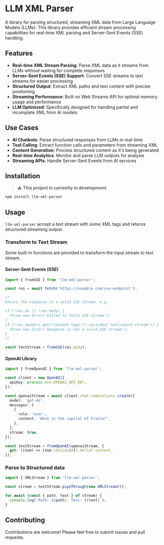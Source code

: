 # LLM XML Parser

A library for parsing structured, streaming XML data from Large Language Models (LLMs). This library provides efficient stream processing capabilities for real-time XML parsing and Server-Sent Events (SSE) handling.

## Features

- **Real-time XML Stream Parsing**: Parse XML data as it streams from LLMs without waiting for complete responses
- **Server-Sent Events (SSE) Support**: Convert SSE streams to text streams for easier processing
- **Structured Output**: Extract XML paths and text content with precise positioning
- **Streaming Performance**: Built on Web Streams API for optimal memory usage and performance
- **LLM Optimized**: Specifically designed for handling partial and incomplete XML from AI models

## Use Cases

- **AI Chatbots**: Parse structured responses from LLMs in real-time
- **Tool Calling**: Extract function calls and parameters from streaming XML
- **Content Generation**: Process structured content as it's being generated
- **Real-time Analytics**: Monitor and parse LLM outputs for analysis
- **Streaming APIs**: Handle Server-Sent Events from AI services

## Installation

> ⚠️ **This project is currently in development.**

```bash
npm install llm-xml-parser
```

## Usage

`llm-xml-parser` accept a text stream with some XML tags and returns structured streaming output.

### Transform to Text Stream

Some built-in functions are provided to transform the input stream to text stream.

#### Server-Sent Events (SSE)

```typescript
import { fromSSE } from 'llm-xml-parser';

const res = await fetch('https://example.com/sse-endpoint');

/*
Ensure the response is a valid SSE stream, e.g.

if (!res.ok || !res.body) {
  throw new Error('Failed to fetch SSE stream');
}
if (!res.headers.get('content-type')?.includes('text/event-stream')) {
  throw new Error('Response is not a valid SSE stream');
}
*/

const textStream = fromSSE(res.body);
```

#### OpenAI Library

```typescript
import { fromOpenAI } from 'llm-xml-parser';

const client = new OpenAI({
  apiKey: process.env.OPENAI_API_KEY,
});

const openaiStream = await client.chat.completions.create({
  model: 'gpt-4o',
  messages: [
    {
      role: 'user',
      content: 'What is the capital of France?',
    },
  ],
  stream: true,
});

const textStream = fromOpenAI(openaiStream, {
  get: (item) => item.choices[0]?.delta?.content,
});
```

### Parse to Structured data

```typescript
import { XMLStream } from 'llm-xml-parser';

const stream = textStream.pipeThrough(new XMLStream());

for await (const { path, text } of stream) {
  console.log(`Path: ${path}, Text: ${text}`);
}
```



## Contributing

Contributions are welcome! Please feel free to submit issues and pull requests.